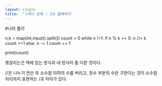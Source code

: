 ```yaml
---
layout: single
title:  "그리디 문제 : 1이 될때까지"
---
```


#나의 풀이

n,k = map(int,input().split())
count = 0
while n !=1:
  if n % k == 0:
    n //= k
    count +=1
  else:
    n -= 1
    count += 1

print(count)

헷갈리는건 책에 있는 방식과 내 방식이 좀 다른 것이다.

//은 나누기 연산 후 소수점 이하의 수를 버리고, 정수 부분의 수만 구한다는 것이 소수점 자리까지 표현하는 /과 차이가 있다.
